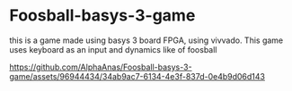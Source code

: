 # Foosball-basys-3-game
this is a game made using basys 3 board FPGA, using vivvado. This game uses keyboard as an input and dynamics like of foosball



https://github.com/AlphaAnas/Foosball-basys-3-game/assets/96944434/34ab9ac7-6134-4e3f-837d-0e4b9d06d143



